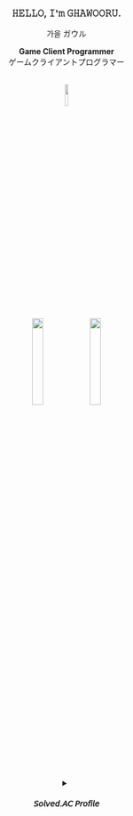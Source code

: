 <div align=center> 

### 𝙷𝙴𝙻𝙻𝙾, 𝙸'𝚖 𝙶𝙷𝙰𝚆𝙾𝙾𝚁𝚄.
가을 ガウル
<br/> 

<b> Game Client Programmer </b>
<br/>
ゲームクライアントプログラマー

<br/>

<img src="https://img.shields.io/badge/Unity-0E1128?style=for-the-badge&logo=unity&logoColor=white" width="10%">

<br/>
<br/>
  
[<img src = "https://github.com/OGYWORLD/Baekjoon_CPP/assets/76478579/4a8a2701-620a-414c-97da-da0feafb9437" width="20%">](https://ozyworld.notion.site/OZYWORLD-1ac9a90c8cc54da68f7a424402a99040?pvs=4)
[<img src = "https://github.com/OGYWORLD/Baekjoon_CPP/assets/76478579/15d77077-35b7-424c-a1fa-7bc2fd028932" width="20%">](https://ozyworld.notion.site/7f1527060eac44989d904fbdcc207ced?pvs=4)

<br/>
<br/>

<details>
<summary>
    
#### 𝘚𝘰𝘭𝘷𝘦𝘥.𝘈𝘊 𝘗𝘳𝘰𝘧𝘪𝘭𝘦
</summary>

[![Solved.ac프로필](http://mazassumnida.wtf/api/v2/generate_badge?boj=ogy1004)](https://solved.ac/ogy1004)
</details>

</div>
